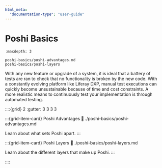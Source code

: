 ```yaml
---
html_meta:
  "documentation-type": "user-guide"
---
```


# Poshi Basics

```{toctree}
:maxdepth: 3

poshi-basics/poshi-advantages.md
poshi-basics/poshi-layers
```

With any new feature or upgrade of a system, it is ideal that a battery of tests are ran to check that no functionality is broken by the new code. With a constantly evolving platform like Liferay DXP, manual test executions can quickly become unsustainable because of time and cost constraints. A more realistic means to continuously test your implementation is through automated testing.


::::{grid} 2
:gutter: 3 3 3 3

:::{grid-item-card} Poshi Advantages
:link: ./poshi-basics/poshi-advantages.md

Learn about what sets Poshi apart.
:::

:::{grid-item-card} Poshi Layers
:link: ./poshi-basics/poshi-layers.md

Learn about the different layers that make up Poshi.
:::

::::
